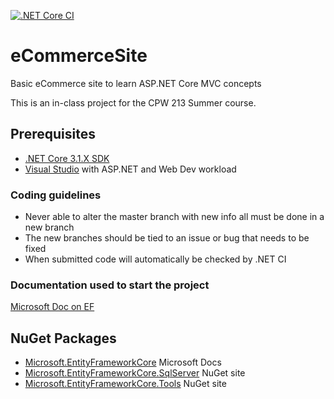[![.NET Core CI](https://github.com/RyderDProgrammer/eCommerceSite/actions/workflows/dotnet.yml/badge.svg?branch=master)](https://github.com/RyderDProgrammer/eCommerceSite/actions/workflows/dotnet.yml)

# eCommerceSite
Basic eCommerce site to learn ASP.NET Core MVC concepts

This is an in-class project for the CPW 213 Summer course.

## Prerequisites
- [.NET Core 3.1.X SDK](https://dotnet.microsoft.com/download)
- [Visual Studio](https://visualstudio.microsoft.com/) with ASP.NET and Web Dev workload

### Coding guidelines
- Never able to alter the master branch with new info all must be done in a new branch
- The new branches should be tied to an issue or bug that needs to be fixed
- When submitted code will automatically be checked by .NET CI

### Documentation used to start the project
[Microsoft Doc on EF](https://docs.microsoft.com/en-us/aspnet/core/data/ef-mvc/intro?view=aspnetcore-3.1)

## NuGet Packages
- [Microsoft.EntityFrameworkCore](https://docs.microsoft.com/en-us/ef/core/) Microsoft Docs
- [Microsoft.EntityFrameworkCore.SqlServer](https://www.nuget.org/packages/Microsoft.EntityFrameworkCore.SqlServer/) NuGet site
- [Microsoft.EntityFrameworkCore.Tools](https://www.nuget.org/packages/Microsoft.EntityFrameworkCore.Tools) NuGet site
